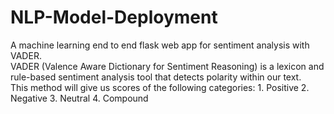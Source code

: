 # NLP-Model-Deployment<br />

A machine learning end to end flask web app for sentiment analysis with VADER.<br />
VADER (Valence Aware Dictionary for Sentiment Reasoning) is a lexicon and rule-based sentiment analysis tool that detects polarity within our text. <br />
This method will give us scores of the following categories:
    1. Positive
	2. Negative
	3. Neutral
	4. Compound </p>